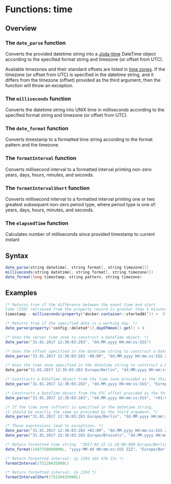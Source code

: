 # Functions: time

## Overview

### The `date_parse` function
Converts the provided datetime string into a [Joda-time](http://joda-time.sourceforge.net/apidocs/org/joda/time/DateTime.html) DateTime object according to the specified format string and timezone (or offset from UTC).

Available timezones and their standard offsets are listed in [time zones](http://joda-time.sourceforge.net/timezones.html). If the timezone (or offset from UTC) is specified in the datetime string, and it differs from the timezone (offset) provided as the third argument, then the function will throw an exception.

### The `milliseconds` function
Converts the datetime string into UNIX time in milliseconds according to the specified format string and timezone (or offset from UTC).

### The `date_format` function
Converts timestamp to a formatted time string according to the format pattern and the timezone. 

### The `formatInterval` function
Converts millisecond interval to a formatted interval printing non-zero years, days, hours, minutes, and seconds.

### The `formatIntervalShort` function
Converts millisecond interval to a formatted interval printing one or two greatest subsequent non-zero period type, where period type is one of: years, days, hours, minutes, and seconds.

### The `elapsedTime` function
Calculates number of milliseconds since provided timestamp to current instant


## Syntax

```java
date_parse(string datetime[, string format[, string timezone]])
milliseconds(string datetime[, string format[, string timezone]])
date_format(long timestamp, string pattern, string timezone)
```

## Examples

```java
/* Returns true if the difference between the event time and start
time (ISO) retrieved from the property record is greater than 5 minutes. */
timestamp - milliseconds(property('docker.container::startedAt')) >  5*60000

/* Returns true if the specified date is a working day. */
date_parse(property('config::deleted')).dayOfWeek().get() < 6

/* Uses the server time zone to construct a DateTime object. */
date_parse("31.01.2017 12:36:03:283", "dd.MM.yyyy HH:mm:ss:SSS")

/* Uses the offset specified in the datetime string to construct a DateTime object. */
date_parse("31.01.2017 12:36:03:283 -08:00", "dd.MM.yyyy HH:mm:ss:SSS ZZ")

/* Uses the time zone specified in the datetime string to construct a DateTime object. */
date_parse"31.01.2017 12:36:03:283 Europe/Berlin", "dd.MM.yyyy HH:mm:ss:SSS ZZZ")

/* Constructs a DateTime object from the time zone provided as the third argument. */
date_parse("31.01.2017 12:36:03:283", "dd.MM.yyyy HH:mm:ss:SSS", "Europe/Berlin")

/* Constructs a DateTime object from the UTC offset provided as the third argument. */
date_parse("31.01.2017 12:36:03:283", "dd.MM.yyyy HH:mm:ss:SSS", "+01:00")

/* If the time zone (offset) is specified in the datetime string,
it should be exactly the same as provided by the third argument. */
date_parse("31.01.2017 12:36:03:283 Europe/Berlin", "dd.MM.yyyy HH:mm:ss:SSS ZZZ", "Europe/Berlin")

/* These expressions lead to exceptions. */
date_parse("31.01.2017 12:36:03:283 +01:00", "dd.MM.yyyy HH:mm:ss:SSS ZZ", "Europe/Berlin")
date_parse("31.01.2017 12:36:03:283 Europe/Brussels", "dd.MM.yyyy HH:mm:ss:SSS ZZZ", "Europe/Berlin")

/* Return formatted time string  "2017-02-22 11:18:00:000 Europe/Berlin" */
date_format(1487758680000L, "yyyy-MM-dd HH:mm:ss:SSS ZZZ", "Europe/Berlin")

/* Return formatted interval: 2y 139d 16h 47m 15s */
formatInterval(75228435000L)

/* Return formatted interval: 2y 139d */
formatIntervalShort(75228435000L)
```
